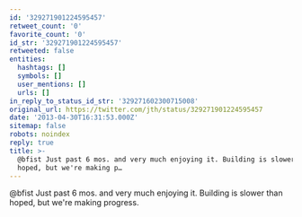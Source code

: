 ```yaml
---
id: '329271901224595457'
retweet_count: '0'
favorite_count: '0'
id_str: '329271901224595457'
retweeted: false
entities:
  hashtags: []
  symbols: []
  user_mentions: []
  urls: []
in_reply_to_status_id_str: '329271602300715008'
original_url: https://twitter.com/jth/status/329271901224595457
date: '2013-04-30T16:31:53.000Z'
sitemap: false
robots: noindex
reply: true
title: >-
  @bfist Just past 6 mos. and very much enjoying it. Building is slower than
  hoped, but we're making p…
---
```


@bfist Just past 6 mos. and very much enjoying it. Building is slower than hoped, but we're making progress.